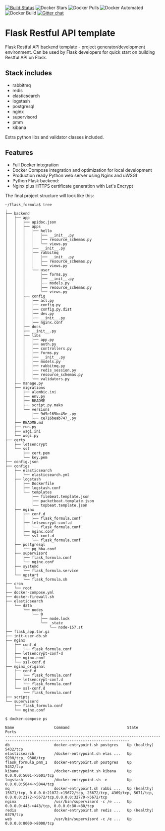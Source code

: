 [![Build Status](https://travis-ci.com/trydirect/symfony4-restful.svg?branch=master)](https://travis-ci.com/trydirect/symfony4-restful)
![Docker Stars](https://img.shields.io/docker/stars/trydirect/flask-formula.svg)
![Docker Pulls](https://img.shields.io/docker/pulls/trydirect/flask-formula.svg)
![Docker Automated](https://img.shields.io/docker/cloud/automated/trydirect/flask-formula.svg)
![Docker Build](https://img.shields.io/docker/cloud/build/trydirect/flask-formula.svg)
[![Gitter chat](https://badges.gitter.im/trydirect/community.png)](https://gitter.im/try-direct/community)
	
# Flask Restful API template

Flask Restful API backend template - project generator/development environment.
Can be used by Flask developers for quick start on building Restful API on Flask.

## Stack includes

* rabbitmq 
* redis 
* elasticsearch
* logstash
* postgresql
* nginx
* supervisord
* pmm
* kibana

Extra python libs and validator classes included. 


## Features

* Full Docker integration
* Docker Compose integration and optimization for local development
* Production ready Python web server using Nginx and uWSGI
* Python Flask backend:
* Nginx plus HTTPS certificate generation with Let's Encrypt 



The final project structure will look like this: 

```
~/flask_formula$ tree
.
├── backend
│   ├── app
│   │   ├── apidoc.json
│   │   ├── apps
│   │   │   ├── hello
│   │   │   │   ├── __init__.py
│   │   │   │   ├── resource_schemas.py
│   │   │   │   └── views.py
│   │   │   ├── __init__.py
│   │   │   ├── rabbitmq
│   │   │   │   ├── __init__.py
│   │   │   │   ├── resource_schemas.py
│   │   │   │   └── views.py
│   │   │   └── user
│   │   │       ├── forms.py
│   │   │       ├── __init__.py
│   │   │       ├── models.py
│   │   │       ├── resource_schemas.py
│   │   │       └── views.py
│   │   ├── config
│   │   │   ├── acl.py
│   │   │   ├── config.py
│   │   │   ├── config.py.dist
│   │   │   ├── dev.py
│   │   │   ├── __init__.py
│   │   │   ├── nginx.conf
│   │   ├── docs
│   │   ├── __init__.py
│   │   ├── libs
│   │   │   ├── app.py
│   │   │   ├── auth.py
│   │   │   ├── controllers.py
│   │   │   ├── forms.py
│   │   │   ├── __init__.py
│   │   │   ├── models.py
│   │   │   ├── rabbitmq.py
│   │   │   ├── redis_session.py
│   │   │   ├── resource_schemas.py
│   │   │   └── validators.py
│   ├── manage.py
│   ├── migrations
│   │   ├── alembic.ini
│   │   ├── env.py
│   │   ├── README
│   │   ├── script.py.mako
│   │   └── versions
│   │       ├── 9d5e165bc45e_.py
│   │       ├── ce716beab747_.py
│   ├── README.md
│   ├── run.py
│   ├── wsgi.ini
│   └── wsgi.py
├── certs
│   ├── letsencrypt
│   └── ssl
│       ├── cert.pem
│       └── key.pem
├── config.json
├── configs
│   ├── elasticsearch
│   │   └── elasticsearch.yml
│   ├── logstash
│   │   ├── Dockerfile
│   │   ├── logstash.conf
│   │   └── templates
│   │       ├── filebeat.template.json
│   │       ├── packetbeat.template.json
│   │       └── topbeat.template.json
│   ├── nginx
│   │   ├── conf.d
│   │   │   ├── flask_formula.conf
│   │   ├── letsencrypt-conf.d
│   │   │   └── flask_formula.conf
│   │   ├── nginx.conf
│   │   └── ssl-conf.d
│   │       └── flask_formula.conf
│   ├── postgresql
│   │   └── pg_hba.conf
│   ├── supervisord
│   │   ├── flask_formula.conf
│   │   └── nginx.conf
│   ├── systemd
│   │   └── flask_formula.service
│   └── upstart
│       └── flask_formula.sh
├── cron
│   └── root
├── docker-compose.yml
├── docker-firewall.sh
├── elasticsearch
│   └── data
│       └── nodes
│           └── 0
│               ├── node.lock
│               └── _state
│                   └── node-157.st
├── flask_app.tar.gz
├── init-user-db.sh
├── nginx
│   ├── conf.d
│   │   └── flask_formula.conf
│   ├── letsencrypt-conf-d
│   ├── nginx.conf
│   └── ssl-conf.d
├── nginx_original
│   ├── conf.d
│   │   └── flask_formula.conf
│   ├── letsencrypt-conf.d
│   │   └── flask_formula.conf
│   └── ssl-conf.d
│       └── flask_formula.conf
├── scripts
└── supervisord
    ├── flask_formula.conf
    └── nginx.conf
```    

```
$ docker-compose ps

Name                  Command                          State          Ports
------------------------------------------------------------------------------------------------------------------------------
db                    docker-entrypoint.sh postgres    Up (healthy)   5432/tcp
elasticsearch         /docker-entrypoint.sh elas ...   Up             9200/tcp, 9300/tcp
flask_formula_pmm_1   docker-entrypoint.sh postgres    Up             5432/tcp
kibana                /docker-entrypoint.sh kibana     Up             0.0.0.0:5601->5601/tcp
logstash              /docker-entrypoint.sh -e         Up             0.0.0.0:5044->5044/tcp
mq                    docker-entrypoint.sh rabbi ...   Up (healthy)   15671/tcp, 0.0.0.0:21072->15672/tcp, 25672/tcp, 4369/tcp, 5671/tcp, 0.0.0.0:2172->5672/tcp,0.0.0.0:32770->5672/tcp
nginx                 /usr/bin/supervisord -c /e ...   Up             0.0.0.0:443->443/tcp, 0.0.0.0:80->80/tcp
redis                 docker-entrypoint.sh redis ...   Up (healthy)   6379/tcp
web                   /usr/bin/supervisord -c /e ...   Up             0.0.0.0:8000->8000/tcp   
```


